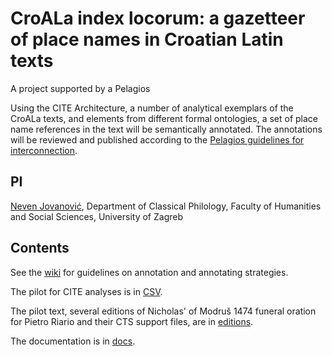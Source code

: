 # CroALa index locorum: a gazetteer of place names in Croatian Latin texts

A project supported by a Pelagios 

Using the CITE Architecture, a number of analytical exemplars of the CroALa texts, and elements from different formal ontologies, a set of place name references in the text will be semantically annotated. The annotations will be reviewed and published according to the [Pelagios guidelines for interconnection](https://github.com/pelagios/pelagios-cookbook/wiki).


## PI

[Neven Jovanović](orcid.org/0000-0002-9119-399X), Department of Classical Philology, Faculty of Humanities and Social Sciences, 
University of Zagreb

## Contents

See the [wiki](https://github.com/nevenjovanovic/croala-pelagios/wiki) for guidelines on annotation and annotating strategies.

The pilot for CITE analyses is in [CSV](csv/pilot).

The pilot text, several editions of Nicholas' of Modruš 1474 funeral oration for Pietro Riario and their CTS support files, are in [editions](editions).

The documentation is in [docs](docs).

